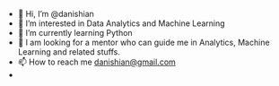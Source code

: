 - 👋 Hi, I’m @danishian
- 👀 I’m interested in Data Analytics and Machine Learning
- 🌱 I’m currently learning Python
- 💞️ I am looking for a mentor who can guide me in Analytics, Machine Learning and related stuffs.
- 📫 How to reach me danishian@gmail.com
- 

<!---
danishian/danishian is a ✨ special ✨ repository because its `README.md` (this file) appears on your GitHub profile.
You can click the Preview link to take a look at your changes.
--->
